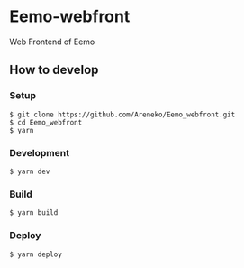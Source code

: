 # Eemo-webfront

Web Frontend of Eemo

## How to develop

### Setup

```
$ git clone https://github.com/Areneko/Eemo_webfront.git
$ cd Eemo_webfront
$ yarn
```

### Development

```
$ yarn dev
```

### Build

```
$ yarn build
```

### Deploy

```
$ yarn deploy
```